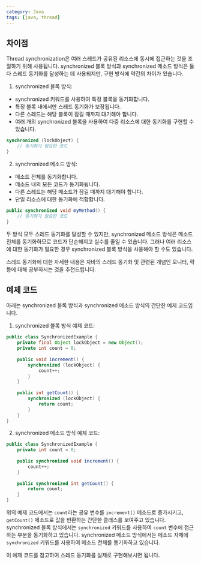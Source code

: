 ```yaml
---
category: Java
tags: [java, thread]
---
```



## 차이점

Thread synchronization은 여러 스레드가 공유된 리소스에 동시에 접근하는 것을 조절하기 위해 사용됩니다. synchronized 블록 방식과 synchronized 메소드 방식은 둘 다 스레드 동기화를 달성하는 데 사용되지만, 구현 방식에 약간의 차이가 있습니다.

1. synchronized 블록 방식:
  - synchronized 키워드를 사용하여 특정 블록을 동기화합니다.
  - 특정 블록 내에서만 스레드 동기화가 보장됩니다.
  - 다른 스레드는 해당 블록이 잠길 때까지 대기해야 합니다.
  - 여러 개의 synchronized 블록을 사용하여 다중 리소스에 대한 동기화를 구현할 수 있습니다.

```java
synchronized (lockObject) {
    // 동기화가 필요한 코드
}
```

2. synchronized 메소드 방식:
  - 메소드 전체를 동기화합니다.
  - 메소드 내의 모든 코드가 동기화됩니다.
  - 다른 스레드는 해당 메소드가 잠길 때까지 대기해야 합니다.
  - 단일 리소스에 대한 동기화에 적합합니다.

```java
public synchronized void myMethod() {
    // 동기화가 필요한 코드
}
```

두 방식 모두 스레드 동기화를 달성할 수 있지만, synchronized 메소드 방식은 메소드 전체를 동기화하므로 코드가 단순해지고 실수를 줄일 수 있습니다. 그러나 여러 리소스에 대한 동기화가 필요한 경우 synchronized 블록 방식을 사용해야 할 수도 있습니다.

스레드 동기화에 대한 자세한 내용은 자바의 스레드 동기화 및 관련된 개념인 모니터, 락 등에 대해 공부하시는 것을 추천드립니다.

## 예제 코드

아래는 synchronized 블록 방식과 synchronized 메소드 방식의 간단한 예제 코드입니다.

1. synchronized 블록 방식 예제 코드:

```java
public class SynchronizedExample {
    private final Object lockObject = new Object();
    private int count = 0;
    
    public void increment() {
        synchronized (lockObject) {
            count++;
        }
    }
    
    public int getCount() {
        synchronized (lockObject) {
            return count;
        }
    }
}
```

2. synchronized 메소드 방식 예제 코드:

```java
public class SynchronizedExample {
    private int count = 0;
    
    public synchronized void increment() {
        count++;
    }
    
    public synchronized int getCount() {
        return count;
    }
}
```

위의 예제 코드에서는 `count`라는 공유 변수를 `increment()` 메소드로 증가시키고, `getCount()` 메소드로 값을 반환하는 간단한 클래스를 보여주고 있습니다. synchronized 블록 방식에서는 `synchronized` 키워드를 사용하여 `count` 변수에 접근하는 부분을 동기화하고 있습니다. synchronized 메소드 방식에서는 메소드 자체에 `synchronized` 키워드를 사용하여 메소드 전체를 동기화하고 있습니다.

이 예제 코드를 참고하여 스레드 동기화를 실제로 구현해보시면 됩니다.
